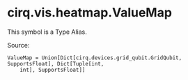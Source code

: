 <div itemscope itemtype="http://developers.google.com/ReferenceObject">
<meta itemprop="name" content="cirq.vis.heatmap.ValueMap" />
<meta itemprop="path" content="Stable" />
</div>

# cirq.vis.heatmap.ValueMap


This symbol is a Type Alias.


Source:

<pre class="devsite-click-to-copy prettyprint lang-py tfo-signature-link">
<code>ValueMap = Union[Dict[cirq.devices.grid_qubit.GridQubit, SupportsFloat], Dict[Tuple[int,
    int], SupportsFloat]]
</code></pre>




